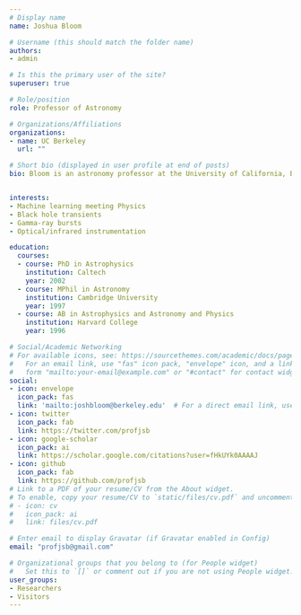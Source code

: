 ```yaml
---
# Display name
name: Joshua Bloom

# Username (this should match the folder name)
authors:
- admin

# Is this the primary user of the site?
superuser: true

# Role/position
role: Professor of Astronomy

# Organizations/Affiliations
organizations:
- name: UC Berkeley
  url: ""

# Short bio (displayed in user profile at end of posts)
bio: Bloom is an astronomy professor at the University of California, Berkeley where he teaches radiative processes, high-energy astrophysics, and a graduate-level "Python for Data Science" course. He has published over 300 refereed articles largely on time-domain transients events, artificial intelligence, and telescope/insight automation. His book on gamma-ray bursts, a technical introduction for physical scientists, was published by Princeton University Press. Josh has been awarded the Data-Driven Discovery prize from the Gordon and Betty Moore Foundation and the Pierce Prize from the American Astronomical Society; he is also a former Sloan Fellow, Junior Fellow at the Harvard Society, and Hertz Foundation Fellow. He holds a PhD from Caltech and degrees from Harvard College (AB) and Cambridge University (MPhil). He was co-founder and CTO of Wise.io, an AI application startup, acquired by GE in 2016.


interests:
- Machine learning meeting Physics
- Black hole transients
- Gamma-ray bursts
- Optical/infrared instrumentation

education:
  courses:
  - course: PhD in Astrophysics
    institution: Caltech
    year: 2002
  - course: MPhil in Astronomy
    institution: Cambridge University
    year: 1997
  - course: AB in Astrophysics and Astronomy and Physics
    institution: Harvard College
    year: 1996

# Social/Academic Networking
# For available icons, see: https://sourcethemes.com/academic/docs/page-builder/#icons
#   For an email link, use "fas" icon pack, "envelope" icon, and a link in the
#   form "mailto:your-email@example.com" or "#contact" for contact widget.
social:
- icon: envelope
  icon_pack: fas
  link: 'mailto:joshbloom@berkeley.edu'  # For a direct email link, use "mailto:test@example.org".
- icon: twitter
  icon_pack: fab
  link: https://twitter.com/profjsb
- icon: google-scholar
  icon_pack: ai
  link: https://scholar.google.com/citations?user=fHkUYk0AAAAJ
- icon: github
  icon_pack: fab
  link: https://github.com/profjsb
# Link to a PDF of your resume/CV from the About widget.
# To enable, copy your resume/CV to `static/files/cv.pdf` and uncomment the lines below.
# - icon: cv
#   icon_pack: ai
#   link: files/cv.pdf

# Enter email to display Gravatar (if Gravatar enabled in Config)
email: "profjsb@gmail.com"

# Organizational groups that you belong to (for People widget)
#   Set this to `[]` or comment out if you are not using People widget.
user_groups:
- Researchers
- Visitors
---
```



